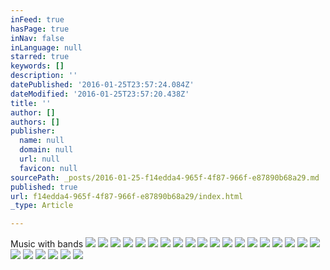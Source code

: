 ```yaml
---
inFeed: true
hasPage: true
inNav: false
inLanguage: null
starred: true
keywords: []
description: ''
datePublished: '2016-01-25T23:57:24.084Z'
dateModified: '2016-01-25T23:57:20.438Z'
title: ''
author: []
authors: []
publisher:
  name: null
  domain: null
  url: null
  favicon: null
sourcePath: _posts/2016-01-25-f14edda4-965f-4f87-966f-e87890b68a29.md
published: true
url: f14edda4-965f-4f87-966f-e87890b68a29/index.html
_type: Article

---
```

Music with bands
![](https://the-grid-user-content.s3-us-west-2.amazonaws.com/b984ea2f-8dbe-40ca-b600-aa6288b95ba2.jpg)
![](https://the-grid-user-content.s3-us-west-2.amazonaws.com/770bbc93-5cbc-47c9-a484-c23420f589c8.jpg)
![](https://the-grid-user-content.s3-us-west-2.amazonaws.com/dd7c3dc6-c0c7-4a73-92b6-332f5a5aab8d.jpg)
![](https://the-grid-user-content.s3-us-west-2.amazonaws.com/f30196b2-77f9-4814-b1da-d95af4254d27.jpg)
![](https://the-grid-user-content.s3-us-west-2.amazonaws.com/17da8871-9e99-40b3-be7b-00631c7de3f0.jpg)
![](https://the-grid-user-content.s3-us-west-2.amazonaws.com/91f32f46-422b-4821-b6ef-17a46abab9ac.jpg)
![](https://the-grid-user-content.s3-us-west-2.amazonaws.com/b2ba76e5-9634-406d-bff8-8b37406411b2.jpg)
![](https://the-grid-user-content.s3-us-west-2.amazonaws.com/cecc2084-bf1f-40e1-a933-853bb93cbc22.jpg)
![](https://the-grid-user-content.s3-us-west-2.amazonaws.com/6a6ce78e-e7da-4d0a-9540-4dcacc34f89d.jpg)
![](https://the-grid-user-content.s3-us-west-2.amazonaws.com/686bcbbc-17e1-489d-89f4-19bb1fa3b481.jpg)
![](https://the-grid-user-content.s3-us-west-2.amazonaws.com/16283f17-f76e-4d5e-9588-4e484ae2c392.jpg)
![](https://the-grid-user-content.s3-us-west-2.amazonaws.com/516bfc90-d2ba-442a-8888-6da0fd12b97f.jpg)
![](https://the-grid-user-content.s3-us-west-2.amazonaws.com/7effa6f5-6c3a-4f20-a0ed-e94210babbbc.jpg)
![](https://the-grid-user-content.s3-us-west-2.amazonaws.com/41885fa6-7e0e-4cb9-b98f-20a4d3105331.jpg)
![](https://the-grid-user-content.s3-us-west-2.amazonaws.com/bb3fb15b-f483-496c-bcd4-16ab637e3b50.jpg)
![](https://the-grid-user-content.s3-us-west-2.amazonaws.com/17aee0d1-4240-4937-8ac2-367629d8f849.jpg)
![](https://the-grid-user-content.s3-us-west-2.amazonaws.com/71658fc6-0342-4744-8684-4fab744e2431.jpg)
![](https://the-grid-user-content.s3-us-west-2.amazonaws.com/0ca1975e-4624-4a71-af08-45567ec1a1ad.jpg)
![](https://the-grid-user-content.s3-us-west-2.amazonaws.com/fd768180-9743-4ca6-a27b-b16fffc20999.jpg)
![](https://the-grid-user-content.s3-us-west-2.amazonaws.com/4858470f-89da-49e7-9e52-4fd3aef93501.jpg)
![](https://the-grid-user-content.s3-us-west-2.amazonaws.com/02dcc62c-5d8b-4beb-8af7-f5e67fb9ba0a.jpg)
![](https://the-grid-user-content.s3-us-west-2.amazonaws.com/7113a5ef-de02-4d1c-8553-855bca1a6d4e.jpg)
![](https://the-grid-user-content.s3-us-west-2.amazonaws.com/b1fc409f-772f-468a-989c-b4234643ce47.jpg)
![](https://the-grid-user-content.s3-us-west-2.amazonaws.com/4fbfd278-5c30-405a-b64a-9fb9c033e2c5.jpg)
![](https://the-grid-user-content.s3-us-west-2.amazonaws.com/790501fa-a60e-4dbf-b52c-54b1384270bf.jpg)